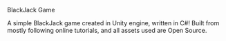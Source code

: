 BlackJack Game

A simple BlackJack game created in Unity engine, written in C#!
Built from mostly following online tutorials, and all assets used are Open Source.

